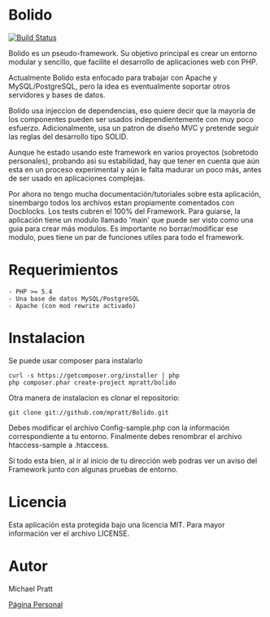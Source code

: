 Bolido
======

[![Build Status](https://secure.travis-ci.org/mpratt/Bolido.png)](http://travis-ci.org/mpratt/Bolido)

Bolido es un pseudo-framework. Su objetivo principal es crear un entorno modular y sencillo, que facilite el
desarrollo de aplicaciones web con PHP.

Actualmente Bolido esta enfocado para trabajar con Apache y MySQL/PostgreSQL, pero la idea es eventualmente soportar
otros servidores y bases de datos.

Bolido usa injeccion de dependencias, eso quiere decir que la mayoría de los componentes pueden ser usados independientemente
con muy poco esfuerzo. Adicionalmente, usa un patron de diseño MVC y pretende seguir las reglas del desarrollo tipo SOLID.

Aunque he estado usando este framework en varios proyectos (sobretodo personales), probando asi su estabilidad,
hay que tener en cuenta que aún esta en un proceso experimental y aún le falta madurar un poco más, antes de ser
usado en aplicaciones complejas.

Por ahora no tengo mucha documentación/tutoriales sobre esta aplicación, sinembargo todos los archivos estan propiamente
comentados con Docblocks. Los tests cubren el 100% del Framework. Para guiarse, la aplicación tiene un modulo llamado 'main'
que puede ser visto como una guia para crear más modulos. Es importante no borrar/modificar ese modulo, pues tiene un par de funciones
utiles para todo el framework.

Requerimientos
==============

    - PHP >= 5.4
    - Una base de datos MySQL/PostgreSQL
    - Apache (con mod rewrite activado)

Instalacion
===========

Se puede usar composer para instalarlo

    curl -s https://getcomposer.org/installer | php
    php composer.phar create-project mpratt/bolido

Otra manera de instalacion es clonar el repositorio:

    git clone git://github.com/mpratt/Bolido.git

Debes modificar el archivo Config-sample.php con la información correspondiente a tu entorno.
Finalmente debes renombrar el archivo htaccess-sample a .htaccess.

Si todo esta bien, al ir al inicio de tu dirección web podras ver un aviso del Framework junto con algunas
pruebas de entorno.

Licencia
========

Esta aplicación esta protegida bajo una licencia MIT.
Para mayor información ver el archivo LICENSE.

Autor
=====

Michael Pratt

[Página Personal](http://www.michael-pratt.com)
